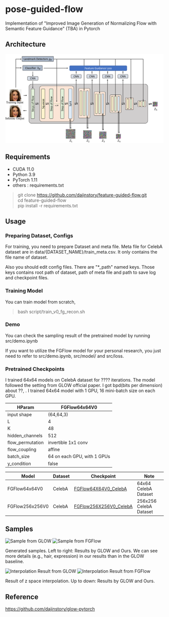 # pose-guided-flow

Implementation of "Improved Image Generation of Normalizing Flow with Semantic Feature Guidance" (TBA) in Pytorch

## Architecture

![Overall Architecture](doc/architecture.png)

## Requirements

- CUDA 11.0
- Python 3.9
- PyTorch 1.11
- others : requirements.txt

> git clone https://github.com/dajinstory/feature-guided-flow.git <br/>
> cd feature-guided-flow <br/>
> pip install -r requirements.txt <br/>

## Usage

### Preparing Dataset, Configs

For training, you need to prepare Dataset and meta file. Meta file for CelebA dataset are in data/{DATASET_NAME}/train_meta.csv. It only contains the file name of dataset.

Also you should edit config files. There are "*_path" named keys. Those keys contains root path of dataset, path of meta file and path to save log and checkpoint files.

### Training Model

You can train model from scratch,
> bash script/train_v0_fg_recon.sh <br/>

### Demo

You can check the sampling result of the pretrained model by running src/demo.ipynb

If you want to utilize the FGFlow model for your personal research, you just need to refer to src/demo.ipynb, src/model/ and src/loss.

### Pretrained Checkpoints

I trained 64x64 models on CelebA dataset for ???? iterations. The model followed the setting from GLOW official paper. I got bpd(bits per dimension) about ??,  . I trained 64x64 model with 1 GPU, 16 mini-batch size on each GPU. 

|      HParam       |          FGFlow64x64V0          |
| ----------------- | ----------------------------- |
| input shape       | (64,64,3)                     |
| L                 | 4                             |
| K                 | 48                            |
| hidden_channels   | 512                           |
| flow_permutation  | invertible 1x1 conv           |
| flow_coupling     | affine                        |
| batch_size        | 64 on each GPU, with 1 GPUs   |
| y_condition       | false                         |

|     Model     |   Dataset   |                              Checkpoint                                     |          Note         |
| ------------- | ----------- | --------------------------------------------------------------------------- | --------------------- |
| FGFlow64x64V0   | CelebA      | [FGFlow64X64V0_CelebA](https://drive.google.com/file/d/1TScbx_tnDlvqaKxczgKhqgLoxzIEbk74/view?usp=sharing)  | 64x64 CelebA Dataset   |
| FGFlow256x256V0 | CelebA      | [FGFlow256X256V0_CelebA](TBA)  | 256x256 CelebA Dataset      |

## Samples

![Sample from GLOW](doc/samples_glow.png)
![Sample from FGFlow](doc/samples_fgflow.png)

Generated samples. Left to right: Results by GLOW and Ours. We can see more details (e.g., hair, expression) in our results than in the GLOW baseline.

![Interpolation Result from GLOW](doc/interpolation_glow.png)
![Interpolation Result from FGFlow](doc/interpolation_fgflow.png)

Result of z space interpolation. Up to down: Results by GLOW and Ours.


## Reference
https://github.com/dajinstory/glow-pytorch <br/>

